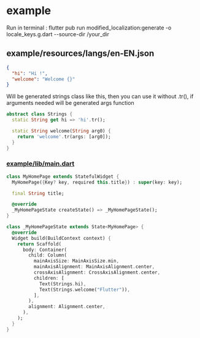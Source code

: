 # example

Run in terminal : flutter pub run modified_localization:generate -o locale_keys.g.dart --source-dir /your_dir

## example/resources/langs/en-EN.json

```json
{
  "hi": "Hi !",
  "welcome": "Welcome {}"
}
```
 
Will be generated strings class like this, then you can use it without .tr(), if arguments needed will be generated args function

```dart
abstract class Strings {
  static String get hi => 'hi'.tr();

  static String welcome(String arg0) {
    return 'welcome'.tr(args: [arg0]);
  }
}
```

### [example/lib/main.dart](https://github.com/aissat/easy_localization/blob/master/example/lib/main.dart)

```dart
class MyHomePage extends StatefulWidget {
  MyHomePage({Key? key, required this.title}) : super(key: key);

  final String title;

  @override
  _MyHomePageState createState() => _MyHomePageState();
}

class _MyHomePageState extends State<MyHomePage> {
  @override
  Widget build(BuildContext context) {
    return Scaffold(
      body: Container(
        child: Column(
          mainAxisSize: MainAxisSize.min,
          mainAxisAlignment: MainAxisAlignment.center,
          crossAxisAlignment: CrossAxisAlignment.center,
          children: [
            Text(Strings.hi),
            Text(Strings.welcome("Flutter")),
          ],
        ),
        alignment: Alignment.center,
      ),
    );
  }
}

```
